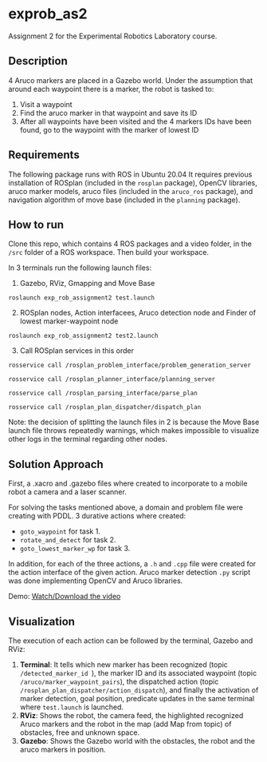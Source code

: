# exprob_as2
Assignment 2 for the Experimental Robotics Laboratory course.

## Description
4 Aruco markers are placed in a Gazebo world. Under the assumption that around each waypoint there is a marker, the robot is tasked to:

1. Visit a waypoint
2. Find the aruco marker in that waypoint and save its ID
3. After all waypoints have been visited and the 4 markers IDs have been found, go to the waypoint with the marker of lowest ID

## Requirements
The following package runs with ROS in Ubuntu 20.04
It requires previous installation of ROSplan (included in the ```rosplan``` package), OpenCV libraries, aruco marker models, aruco files (included in the ```aruco_ros``` package), and navigation algorithm of move base (included in the ```planning``` package). 

## How to run
Clone this repo, which contains 4 ROS packages and a video folder, in the ```/src``` folder of a ROS workspace. Then build your workspace.

In 3 terminals run the following launch files:

1. Gazebo, RViz, Gmapping and Move Base
   
```roslaunch exp_rob_assignment2 test.launch```

2. ROSplan nodes, Action interfacees, Aruco detection node and Finder of lowest marker-waypoint node
 
```roslaunch exp_rob_assignment2 test2.launch```

3. Call ROSplan services in this order

```rosservice call /rosplan_problem_interface/problem_generation_server ```

```rosservice call /rosplan_planner_interface/planning_server```

```rosservice call /rosplan_parsing_interface/parse_plan```

```rosservice call /rosplan_plan_dispatcher/dispatch_plan ```

Note: the decision of splitting the launch files in 2 is because the Move Base launch file throws repeatedly warnings, which makes impossible to visualize other logs in the terminal regarding other nodes.

## Solution Approach
First, a .xacro and .gazebo files where created to incorporate to a mobile robot a camera and a laser scanner.

For solving the tasks mentioned above, a domain and problem file were creating with PDDL. 3 durative actions where created:
* ```goto_waypoint``` for task 1.
* ```rotate_and_detect``` for task 2.
* ```goto_lowest_marker_wp``` for task 3.

In addition, for each of the three actions, a ```.h``` and ```.cpp``` file were created for the action interface of the given action. Aruco marker detection ```.py``` script was done implementing OpenCV and Aruco libraries.

Demo:
[Watch/Download the video](video/exprob_as2_funcionality_proof_compressed.mp4)

## Visualization
The execution of each action can be followed by the terminal, Gazebo and RViz:

1. **Terminal**: It tells which new marker has been recognized (topic ```/detected_marker_id ```), the marker ID and its associated waypoint (topic ```/aruco/marker_waypoint_pairs```), the dispatched action (topic ```/rosplan_plan_dispatcher/action_dispatch```), and finally the activation of marker detection, goal position, predicate updates in the same terminal where ```test.launch``` is launched.
2. **RViz**: Shows the robot, the camera feed, the highlighted recognized Aruco markers and the robot in the map (add Map from topic) of obstacles, free and unknown space.
3. **Gazebo**: Shows the Gazebo world with the obstacles, the robot and the aruco markers in position.



